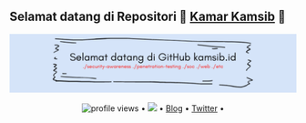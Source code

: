 ## **Selamat datang di Repositori** 👋 [Kamar Kamsib](https://www.instagram.com/kamarkamsib/ "Instagram Kamar Kamsib") 👋

[![balsem](github-kamsib.png)](https://github.com/kamarkamsib?tab=repositories)

<p align="center">
  <img src="https://gpvc.arturio.dev/kamarkamsib" alt="profile views"> •  
  <a href="https://twitter.com/intent/follow?screen_name=kamarkasmib&tw_p=followbutton"><img src="https://img.shields.io/twitter/follow/kamarkamsib?label=%40kamarkamsib&style=social"></a>  •
  <a href="https://kamsib.id">Blog</a> •
  <a href="https://twitter.com/intent/follow?screen_name=kamarkamsib&tw_p=followbutton">Twitter</a> •
</p>
<!--
**kamarkamsib/kamarkamsib** is a ✨ _special_ ✨ repository because its `README.md` (this file) appears on your GitHub profile.

Here are some ideas to get you started:

- 🔭 I’m currently working on ...
- 🌱 I’m currently learning ...
- 👯 I’m looking to collaborate on ...
- 🤔 I’m looking for help with ...
- 💬 Ask me about ...
- 📫 How to reach me: ...
- 😄 Pronouns: ...
- ⚡ Fun fact: ...
-->

Selamat datang di Kamar Kamsib. Penuhi Asupan Keamanan Siber Setiap Hari. 
...


